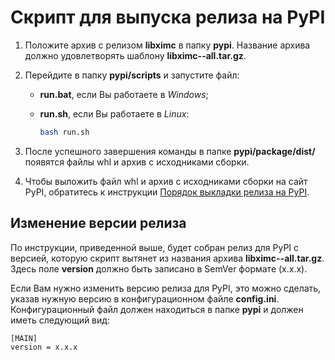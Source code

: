 # Скрипт для выпуска релиза на PyPI

1. Положите архив с релизом **libximc** в папку **pypi**. Название архива должно удовлетворять шаблону **libximc-<version>-all.tar.gz**.

2. Перейдите в папку **pypi/scripts** и запустите файл:

   - **run.bat**, если Вы работаете в *Windows*;

   - **run.sh**, если Вы работаете в *Linux*:

     ```bash
     bash run.sh
     ```

3. После успешного завершения команды в папке **pypi/package/dist/** появятся файлы whl и архив с исходниками сборки.

4. Чтобы выложить файл whl и архив с исходниками сборки на сайт PyPI, обратитесь к инструкции [Порядок выкладки релиза на PyPI](https://ximc.ru/projects/xidcusb/wiki/%D0%9F%D0%BE%D1%80%D1%8F%D0%B4%D0%BE%D0%BA_%D0%B2%D1%8B%D0%BA%D0%BB%D0%B0%D0%B4%D0%BA%D0%B8_%D1%80%D0%B5%D0%BB%D0%B8%D0%B7%D0%B0_%D0%BD%D0%B0_PyPi).

## Изменение версии релиза

По инструкции, приведенной выше, будет собран релиз для PyPI с версией, которую скрипт вытянет из названия архива **libximc-<version>-all.tar.gz**. Здесь поле **version** должно быть записано в SemVer формате (x.x.x).

Если Вам нужно изменить версию релиза для PyPI, это можно сделать, указав нужную версию в конфигурационном файле **config.ini**. Конфигурационный файл должен находиться в папке **pypi** и должен иметь следующий вид:

```
[MAIN]
version = x.x.x
```

